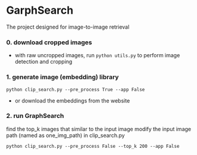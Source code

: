 # GarphSearch
The project designed for image-to-image retrieval

### 0. download cropped images

* with raw uncropped images, run `python utils.py` to perform image detection and cropping

### 1. generate image (embedding) library

~~~shell
python clip_search.py --pre_process True --app False
~~~

* or download the embeddings from the website

### 2. run GraphSearch

find the top_k images that similar to the input image
modify the input image path (named as one_img_path) in clip_search.py

~~~shell
python clip_search.py --pre_process False --top_k 200 --app False
~~~
